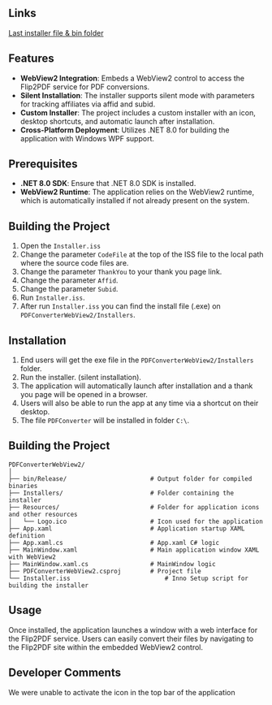 ## Links
[Last installer file & bin folder ]([https://drive.google.com/file/d/1K1kzolCgiBbNO-_71A5ozc5-SFYlVwMo/view](https://drive.google.com/drive/folders/1Hb-j8Zmo-gKFZlAstXp-daeYdYgUizCx?usp=sharing))



## Features

- **WebView2 Integration**: Embeds a WebView2 control to access the Flip2PDF service for PDF conversions.
- **Silent Installation**: The installer supports silent mode with parameters for tracking affiliates via affid and subid.
- **Custom Installer**: The project includes a custom installer with an icon, desktop shortcuts, and automatic launch after installation.
- **Cross-Platform Deployment**: Utilizes .NET 8.0 for building the application with Windows WPF support.

## Prerequisites

- **.NET 8.0 SDK**: Ensure that .NET 8.0 SDK is installed.
- **WebView2 Runtime**: The application relies on the WebView2 runtime, which is automatically installed if not already present on the system.

## Building the Project

1. Open the `Installer.iss` 
2. Change the parameter `CodeFile` at the top of the ISS file to the local path where the source code files are.
3. Change the parameter `ThankYou` to your thank you page link.
4. Change the parameter `Affid`.
5. Change the parameter `Subid`.
6. Run `Installer.iss`.
7. After run `Installer.iss` you can find the install file (.exe) on `PDFConverterWebView2/Installers`.


## Installation

1. End users will get the exe file in the `PDFConverterWebView2/Installers` folder.
2. Run the installer. (silent installation).
3. The application will automatically launch after installation and a thank you page will be opened in a browser.
4. Users will also be able to run the app at any time via a shortcut on their desktop.
5. The file `PDFConverter` will be installed in folder `C:\`.

## Building the Project

```
PDFConverterWebView2/
│
├── bin/Release/                       # Output folder for compiled binaries
├── Installers/                        # Folder containing the installer
├── Resources/                         # Folder for application icons and other resources
│   └── Logo.ico                       # Icon used for the application
├── App.xaml                           # Application startup XAML definition
├── App.xaml.cs                        # App.xaml C# logic
├── MainWindow.xaml                    # Main application window XAML with WebView2
├── MainWindow.xaml.cs                 # MainWindow logic
├── PDFConverterWebView2.csproj        # Project file
└── Installer.iss                          # Inno Setup script for building the installer
```

## Usage

Once installed, the application launches a window with a web interface for the Flip2PDF service. Users can easily convert their files by navigating to the Flip2PDF site within the embedded WebView2 control.

## Developer Comments

We were unable to activate the icon in the top bar of the application

